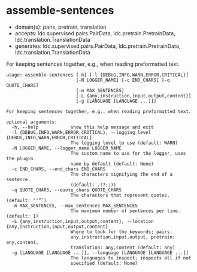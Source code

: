 # assemble-sentences

* domain(s): pairs, pretrain, translation
* accepts: ldc.supervised.pairs.PairData, ldc.pretrain.PretrainData, ldc.translation.TranslationData
* generates: ldc.supervised.pairs.PairData, ldc.pretrain.PretrainData, ldc.translation.TranslationData

For keeping sentences together, e.g., when reading preformatted text.

```
usage: assemble-sentences [-h] [-l {DEBUG,INFO,WARN,ERROR,CRITICAL}]
                          [-N LOGGER_NAME] [-c END_CHARS] [-q QUOTE_CHARS]
                          [-m MAX_SENTENCES]
                          [-L {any,instruction,input,output,content}]
                          [-g [LANGUAGE [LANGUAGE ...]]]

For keeping sentences together, e.g., when reading preformatted text.

optional arguments:
  -h, --help            show this help message and exit
  -l {DEBUG,INFO,WARN,ERROR,CRITICAL}, --logging_level {DEBUG,INFO,WARN,ERROR,CRITICAL}
                        The logging level to use (default: WARN)
  -N LOGGER_NAME, --logger_name LOGGER_NAME
                        The custom name to use for the logger, uses the plugin
                        name by default (default: None)
  -c END_CHARS, --end_chars END_CHARS
                        The characters signifying the end of a sentence.
                        (default: .!?;:))
  -q QUOTE_CHARS, --quote_chars QUOTE_CHARS
                        The characters that represent quotes. (default: "'”’)
  -m MAX_SENTENCES, --max_sentences MAX_SENTENCES
                        The maximum number of sentences per line. (default: 1)
  -L {any,instruction,input,output,content}, --location {any,instruction,input,output,content}
                        Where to look for the keywords; pairs:
                        any,instruction,input,output, pretrain: any,content,
                        translation: any,content (default: any)
  -g [LANGUAGE [LANGUAGE ...]], --language [LANGUAGE [LANGUAGE ...]]
                        The languages to inspect; inspects all if not
                        specified (default: None)
```
